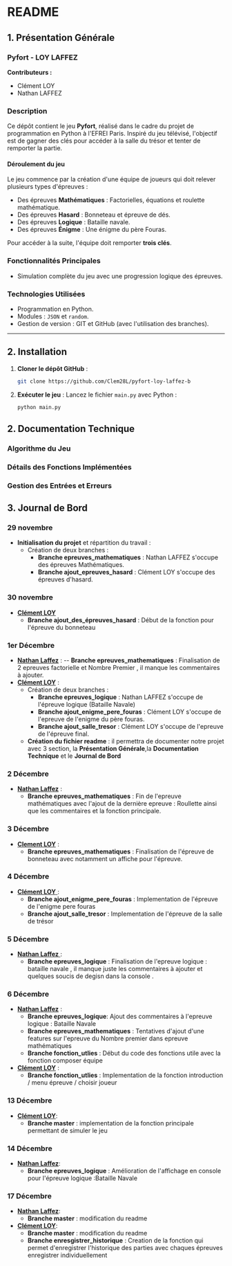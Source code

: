 # README

## 1. **Présentation Générale**

### **Pyfort - LOY LAFFEZ**

**Contributeurs :**
- Clément LOY
- Nathan LAFFEZ

### **Description**

Ce dépôt contient le jeu **Pyfort**, réalisé dans le cadre du projet de programmation en Python à l'EFREI Paris. Inspiré du jeu télévisé, l'objectif est de gagner des clés pour accéder à la salle du trésor et tenter de remporter la partie.

#### **Déroulement du jeu**
Le jeu commence par la création d'une équipe de joueurs qui doit relever plusieurs types d'épreuves :
- Des épreuves **Mathématiques** : Factorielles, équations et roulette mathématique.
- Des épreuves **Hasard** : Bonneteau et épreuve de dés.
- Des épreuves **Logique** : Bataille navale.
- Des épreuves **Énigme** : Une énigme du père Fouras.

Pour accéder à la suite, l'équipe doit remporter **trois clés**.

### **Fonctionnalités Principales**
- Simulation complète du jeu avec une progression logique des épreuves.

### **Technologies Utilisées**
- Programmation en Python.
- Modules : `JSON` et `random`.
- Gestion de version : GIT et GitHub (avec l'utilisation des branches).

---

## 2. **Installation**

1. **Cloner le dépôt GitHub** :
   ```bash
   git clone https://github.com/Clem28L/pyfort-loy-laffez-b
   ```

2. **Exécuter le jeu** :
   Lancez le fichier `main.py` avec Python :
   ```bash
   python main.py
   ```

## 2. Documentation Technique

### Algorithme du Jeu



### Détails des Fonctions Implémentées



### Gestion des Entrées et Erreurs



## 3. **Journal de Bord**
### **29 novembre**
- **Initialisation du projet** et répartition du travail :
  - Création de deux branches :
    - **Branche epreuves_mathematiques** : Nathan LAFFEZ s'occupe des épreuves Mathématiques.
    - **Branche ajout_epreuves_hasard** : Clément LOY s'occupe des épreuves d'hasard.
    
### **30 novembre**
- <ins>**Clément LOY**</ins>
  - **Branche ajout_des_épreuves_hasard** : Début de la fonction pour l'épreuve du bonneteau

### **1er Décembre**
- <ins>**Nathan Laffez**</ins> :
  -- **Branche epreuves_mathematiques** : Finalisation de 2 epreuves factorielle et Nombre Premier , il manque les commentaires à ajouter.
- <ins>**Clément LOY**</ins> :
    - Création de deux branches :
       - **Branche epreuves_logique** : Nathan LAFFEZ s'occupe de l'épreuve logique (Bataille Navale)
       - **Branche ajout_enigme_pere_fouras** : Clément LOY s'occupe de l'epreuve de l'enigme du père fouras.
       - **Branche ajout_salle_tresor** : Clément LOY s'occupe de l'epreuve de l'épreuve final.
   - **Création du fichier readme** : il permettra de documenter notre projet avec 3 section, la **Présentation Générale**,la **Documentation Technique** et le **Journal de Bord**
  
### **2 Décembre**
- <ins>**Nathan Laffez**</ins> :
  - **Branche epreuves_mathematiques** : Fin de l'epreuve mathématiques avec l'ajout de la dernière epreuve : Roullette ainsi que les commentaires et la fonction principale.

### **3 Décembre**
- <ins>**Clement LOY**</ins> :
  - **Branche epreuves_mathematiques** :  Finalisation de l'épreuve de bonneteau avec notamment un affiche pour l'épreuve.

### **4 Décembre**
- <ins>**Clément LOY** </ins>:
  - **Branche  ajout_enigme_pere_fouras** : Implementation de l'épreuve de l'enigme pere fouras
  - **Branche  ajout_salle_tresor** : Implementation de l'épreuve de la salle de trésor
  
### **5 Décembre**
- <ins>**Nathan Laffez** </ins>:
  - **Branche epreuves_logique** : Finalisation de l'epreuve logique : bataille navale , il manque juste les commentaires à ajouter et quelques soucis de degisn dans la console .
  

### **6 Décembre**
- <ins>**Nathan Laffez**</ins> :
  - **Branche epreuves_logique**:  Ajout des commentaires à l'epreuve logique : Bataille Navale
  - **Branche epreuves_mathematiques** : Tentatives d'ajout d'une features sur l'epreuve du Nombre premier dans epreuve mathématiques
  - **Branche fonction_utlies** :  Début du code des fonctions utile avec la fonction composer équipe
- <ins>**Clément LOY**</ins> :
  - **Branche fonction_utlies** :  Implementation de la fonction introduction / menu épreuve / choisir joueur
 
### **13 Décembre**
- <ins>**Clément LOY**</ins>:
  - **Branche master** : implementation de la fonction principale permettant de simuler le jeu 
    
### **14 Décembre**
- <ins>**Nathan Laffez**</ins>:
  - **Branche epreuves_logique** : Amélioration de l'affichage en console pour l'épreuve logique :Bataille Navale 

### **17 Décembre**
- <ins>**Nathan Laffez**</ins>:
  - **Branche master** : modification du readme
- <ins>**Clément LOY**</ins>:
  - **Branche master** : modification du readme
  - **Branche enresgistrer_historique** : Creation de la fonction qui permet d'enregistrer l'historique des parties avec chaques épreuves enregistrer individuellement

